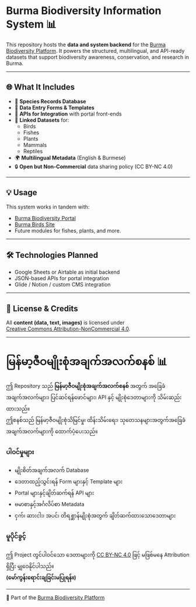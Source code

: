 # Burma Biodiversity Information System 📊

This repository hosts the **data and system backend** for the [Burma Biodiversity Platform](https://github.com/burma-biodiv-platform). It powers the structured, multilingual, and API-ready datasets that support biodiversity awareness, conservation, and research in Burma.

---

## 🌐 What It Includes

- 🐾 **Species Records Database**
- 📝 **Data Entry Forms & Templates**
- 🔗 **APIs for Integration** with portal front-ends
- 🌱 **Linked Datasets** for:
  - Birds
  - Fishes
  - Plants
  - Mammals
  - Reptiles
- 🌍 **Multilingual Metadata** (English & Burmese)
- 🔒 **Open but Non-Commercial** data sharing policy (CC BY-NC 4.0)

---

## 💡 Usage

This system works in tandem with:
- [Burma Biodiversity Portal](https://github.com/burma-biodiv-platform/burma-biodiversity-portal)
- [Burma Birds Site](https://github.com/burma-biodiv-platform/burma-birds-site)
- Future modules for fishes, plants, and more.

---

## 🛠 Technologies Planned

- Google Sheets or Airtable as initial backend
- JSON-based APIs for portal integration
- Glide / Notion / custom CMS integration

---

## 🧭 License & Credits

All **content (data, text, images)** is licensed under  
[Creative Commons Attribution-NonCommercial 4.0](https://creativecommons.org/licenses/by-nc/4.0/).

---

# မြန်မာ့ဇီဝမျိုးစုံအချက်အလက်စနစ် 📊

ဤ Repository သည် **မြန်မာ့ဇီဝမျိုးစုံအချက်အလက်စနစ်** အတွက် အခြေခံအချက်အလက်များ၊ ပြင်ဆင်ရန်ဖောင်များ၊ API နှင့် မျိုးစုံဒေတာများကို သိမ်းဆည်းထားသည်။  
ဤစနစ်သည် မြန်မာ့ဇီဝမျိုးစုံသိမြင်မှု၊ ထိန်းသိမ်းရေး၊ သုတေသနများအတွက်အခြေခံအချက်အလက်များကို ထောက်ပံ့ပေးသည်။

### ပါဝင်မှုများ
- မျိုးစိတ်အချက်အလက် Database
- ဒေတာထည့်သွင်းရန် Form များနှင့် Template များ
- Portal များနှင့်ချိတ်ဆက်ရန် API များ
- ဗမာစာနှင့်အင်္ဂလိပ်စာ Metadata
- ငှက်၊ ဆားငါး၊ အပင်၊ တိရစ္ဆာန်မျိုးစုံအတွက် ချိတ်ဆက်ထားသောဒေတာများ

### မူပိုင်ခွင့်
ဤ Project တွင်ပါဝင်သော ဒေတာများကို [CC BY-NC 4.0](https://creativecommons.org/licenses/by-nc/4.0/) ဖြင့် မဖြစ်မနေ Attribution ရှိပြီး မျှဝေနိုင်ပါသည်။  
**(မော်ကွန်းရောင်းချခြင်းမပြုရန်။)**

---

🧩 Part of the [Burma Biodiversity Platform](https://github.com/burma-biodiv-platform)
